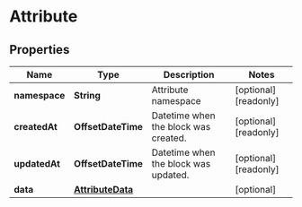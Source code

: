 

# Attribute


## Properties

| Name | Type | Description | Notes |
|------------ | ------------- | ------------- | -------------|
|**namespace** | **String** | Attribute namespace |  [optional] [readonly] |
|**createdAt** | **OffsetDateTime** | Datetime when the block was created. |  [optional] [readonly] |
|**updatedAt** | **OffsetDateTime** | Datetime when the block was updated. |  [optional] [readonly] |
|**data** | [**AttributeData**](AttributeData.md) |  |  [optional] |



